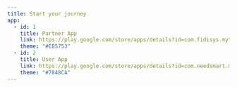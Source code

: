 ```yaml
---
title: Start your journey
app:
  - id: 1
    title: Partner App
    link: https://play.google.com/store/apps/details?id=com.fidisys.mytownbusiness.my_town_business&hl=en
    theme: "#EB5753"
  - id: 2
    title: User App
    link: https://play.google.com/store/apps/details?id=com.needsmart.mobile.app
    theme: "#7848CA"
---
```

